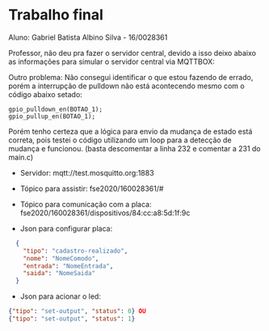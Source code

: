 # Trabalho final

Aluno: Gabriel Batista Albino Silva - 16/0028361

Professor, não deu pra fazer o servidor central, devido a isso deixo abaixo as informações para simular o servidor central via MQTTBOX:

Outro problema: Não consegui identificar o que estou fazendo de errado, porém a interrupção de pulldown não está acontecendo mesmo com o código abaixo setado:
```
gpio_pulldown_en(BOTAO_1);
gpio_pullup_en(BOTAO_1);
```
Porém tenho certeza que a lógica para envio da mudança de estado está correta, pois testei o código utilizando um loop para a detecção de mudança e funcionou. (basta descomentar a linha 232 e comentar a 231 do main.c)

* Servidor:  mqtt://test.mosquitto.org:1883

* Tópico para assistir: fse2020/160028361/#

* Tópico para comunicação com a placa: fse2020/160028361/dispositivos/84:cc:a8:5d:1f:9c


* Json para configurar placa: 
```json
  {
    "tipo": "cadastro-realizado", 
    "nome": "NomeComodo",
    "entrada": "NomeEntrada",
    "saida": "NomeSaida"
  }
```
* Json para acionar o led:
```json
{"tipo": "set-output", "status": 0} OU
{"tipo": "set-output", "status": 1}
```